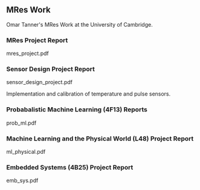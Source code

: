 ## MRes Work

Omar Tanner's MRes Work at the University of Cambridge.

### MRes Project Report

mres_project.pdf

### Sensor Design Project Report

sensor_design_project.pdf

Implementation and calibration of temperature and pulse sensors.

### Probabalistic Machine Learning (4F13) Reports

prob_ml.pdf

### Machine Learning and the Physical World (L48) Project Report

ml_physical.pdf

### Embedded Systems (4B25) Project Report

emb_sys.pdf

